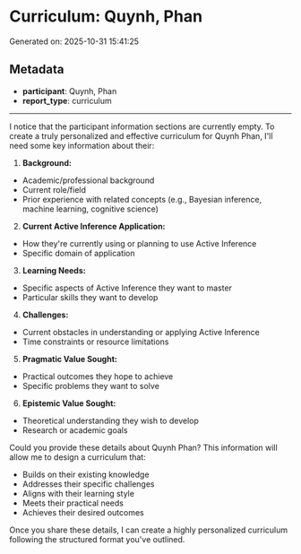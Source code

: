 # Curriculum: Quynh, Phan

Generated on: 2025-10-31 15:41:25

## Metadata

- **participant**: Quynh, Phan
- **report_type**: curriculum

---

I notice that the participant information sections are currently empty. To create a truly personalized and effective curriculum for Quynh Phan, I'll need some key information about their:

1. **Background:**
- Academic/professional background
- Current role/field
- Prior experience with related concepts (e.g., Bayesian inference, machine learning, cognitive science)

2. **Current Active Inference Application:**
- How they're currently using or planning to use Active Inference
- Specific domain of application

3. **Learning Needs:**
- Specific aspects of Active Inference they want to master
- Particular skills they want to develop

4. **Challenges:**
- Current obstacles in understanding or applying Active Inference
- Time constraints or resource limitations

5. **Pragmatic Value Sought:**
- Practical outcomes they hope to achieve
- Specific problems they want to solve

6. **Epistemic Value Sought:**
- Theoretical understanding they wish to develop
- Research or academic goals

Could you provide these details about Quynh Phan? This information will allow me to design a curriculum that:
- Builds on their existing knowledge
- Addresses their specific challenges
- Aligns with their learning style
- Meets their practical needs
- Achieves their desired outcomes

Once you share these details, I can create a highly personalized curriculum following the structured format you've outlined.